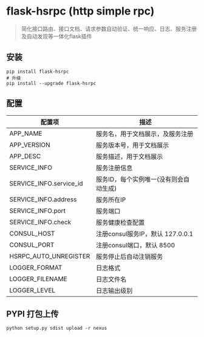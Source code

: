 # flask-hsrpc (http simple rpc)
> 简化接口路由、接口文档、请求参数自动验证、统一响应、日志、服务注册及自动发现等一体化flask插件

## 安装

```
pip install flask-hsrpc
# 升级
pip install --upgrade flask-hsrpc
```


## 配置

| 配置项 | 描述 |
|------------------|------------------|
| APP_NAME | 服务名，用于文档展示，及服务注册 |
| APP_VERSION | 服务版本号，用于文档展示 |
| APP_DESC | 服务描述，用于文档展示 |
| SERVICE_INFO | 服务注册信息 |
| SERVICE_INFO.service_id | 服务ID，每个实例唯一(没有则会自动生成) |
| SERVICE_INFO.address | 服务所在IP |
| SERVICE_INFO.port | 服务端口 |
| SERVICE_INFO.check | 服务健康检查配置 |
| CONSUL_HOST | 注册consul服务IP，默认 127.0.0.1 |
| CONSUL_PORT | 注册consul端口，默认 8500 |
| HSRPC_AUTO_UNREGISTER | 服务停止后自动注销服务 |
| LOGGER_FORMAT | 日志格式 |
| LOGGER_FILENAME | 日志文件名 |
| LOGGER_LEVEL | 日志输出级别 |


## PYPI 打包上传

```
python setup.py sdist upload -r nexus
```
